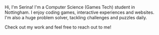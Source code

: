 Hi, I'm Serina! I'm a Computer Science (Games Tech) student in Nottingham. I enjoy coding games, interactive experiences and websites. I'm also a huge problem solver, tackling challenges and puzzles daily. 

Check out my work and feel free to reach out to me!
